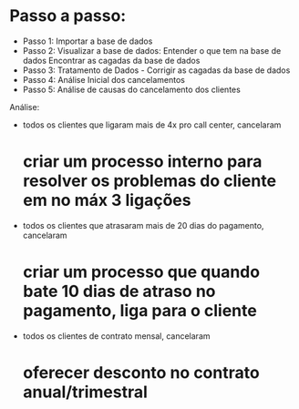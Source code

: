 # Passo a passo:
- Passo 1: Importar a base de dados
- Passo 2: Visualizar a base de dados:
   Entender o que tem na base de dados
   Encontrar as cagadas da base de dados
- Passo 3: Tratamento de Dados - Corrigir as cagadas da base de dados
- Passo 4: Análise Inicial dos cancelamentos
- Passo 5: Análise de causas do cancelamento dos clientes

Análise:
- todos os clientes que ligaram mais de 4x pro call center, cancelaram
    # criar um processo interno para resolver os problemas do cliente em no máx 3 ligações
- todos os clientes que atrasaram mais de 20 dias do pagamento, cancelaram
    # criar um processo que quando bate 10 dias de atraso no pagamento, liga para o cliente
- todos os clientes de contrato mensal, cancelaram
    # oferecer desconto no contrato anual/trimestral
